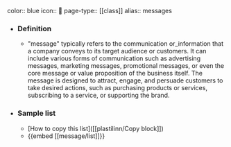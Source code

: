 color:: blue
icon:: 📣
page-type:: [[class]]
alias:: messages

- ### Definition 
  - "message" typically refers to the communication or_information that a company conveys to its target audience or customers. It can include various forms of communication such as advertising messages, marketing messages, promotional messages, or even the core message or value proposition of the business itself. The message is designed to attract, engage, and persuade customers to take desired actions, such as purchasing products or services, subscribing to a service, or supporting the brand.
- ### Sample list
  - [How to copy this list]([[plastilinn/Copy block]])
  - {{embed [[message/list]]}}



